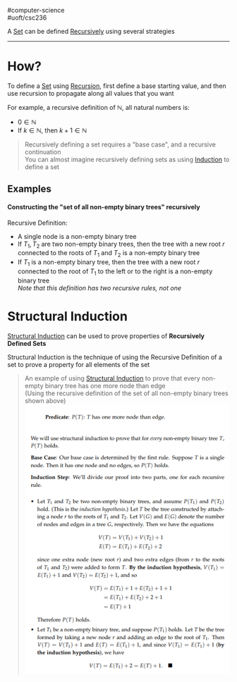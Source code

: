 #computer-science  
#uoft/csc236 

A [Set](../../Mathematics/MAT223%20Notes/Set.md) can be defined [Recursively](Recursive) using several strategies

---
# How?
To define a [Set](../../Mathematics/MAT223%20Notes/Set.md) using [Recursion](Recursion), first define a base starting value, and then use recursion to propagate along all values that you want

For example, a recursive definition of $\mathbb{N}$, all natural numbers is:
 - $0\in \mathbb{N}$
 - If $k\in \mathbb{N}$, then $k+1\in \mathbb{N}$

>Recursively defining a set requires a "base case", and a recursive continuation  
>You can almost imagine recursively defining sets as using [Induction](Induction.md) to define a set

## Examples

#### Constructing the "set of all non-empty binary trees" recursively
 Recursive Definition:
 - A single node is a non-empty binary tree
 - If $T_{1},T_{2}$ are two non-empty binary trees, then the tree with a new root $r$ connected to the roots of $T_{1}$ and $T_{2}$ is a non-empty binary tree
 - If $T_{1}$ is a non-empty binary tree, then the tree with a new root $r$ connected to the root of $T_{1}$ to the left or to the right is a non-empty binary tree  
 *Note that this definition has two recursive rules, not one*

# Structural Induction
[Structural Induction](Structural%20Induction.md) can be used to prove properties of **Recursively Defined Sets**

Structural Induction is the technique of using the Recursive Definition of a set to prove a property for all elements of the set

> An example of using [Structural Induction](Structural%20Induction.md) to prove that every non-empty binary tree has one more node than edge  
> (Using the recursive definition of the set of all non-empty binary trees shown above)  
> ![349](attachments/Pasted%20image%2020240612153053.png)
